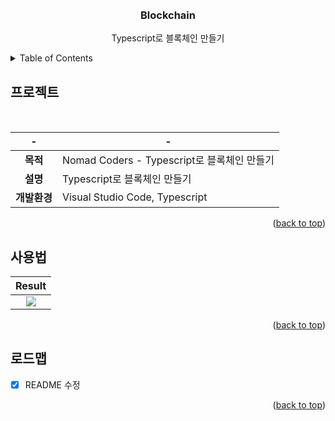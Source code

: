 <div id="top"></div>

<br />
<br />

<div align="center">
<h3 align="center">Blockchain</h3>

  <p align="center">
    Typescript로 블록체인 만들기
    <br />
  </p>
</div>


<!-- TABLE OF CONTENTS -->
<details>
  <summary>Table of Contents</summary>
  <ol>
    <li>
      <a href="#프로젝트">프로젝트</a>
    </li>
    <li>
      <a href="#사용법">사용법</a>
    </li>
    <li>
      <a href="#로드맵">로드맵</a>
    </li>
  </ol>
</details>


<!-- ABOUT THE PROJECT -->
## 프로젝트
<br>

<div align="center">

  |-|-|
  |:---:|---|
  |**목적**|Nomad Coders - Typescript로 블록체인 만들기|
  |**설명**|Typescript로 블록체인 만들기|
  |**개발환경**|Visual Studio Code, Typescript|

</div>


<p align="right">(<a href="#top">back to top</a>)</p>

<!-- USAGE -->
## 사용법

<div align="center">

  |Result|
  |:---:|
  |<img src="https://user-images.githubusercontent.com/72875528/148181350-06b6bba9-76b0-44bd-92a1-2bd878e76dfa.PNG">|
  
</div>
  
<p align="right">(<a href="#top">back to top</a>)</p>

<!-- ROADMAP -->
## 로드맵
- [X] README 수정

<p align="right">(<a href="#top">back to top</a>)</p>


